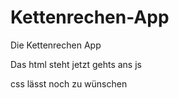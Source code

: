 # Kettenrechen-App
Die Kettenrechen App

Das html steht jetzt gehts ans js

css lässt noch zu wünschen
